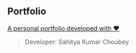 <h2>Portfolio</h3>
<a href="https://supersahitya.github.io/">A personal portfolio developed with ❤️</a>

> Developer: Sahitya Kumar Choubey
